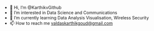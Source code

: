 - 👋 Hi, I’m @KarthikvGithub
- 👀 I’m interested in Data Science and Communications
- 🌱 I’m currently learning Data Analysis Visualisation, Wireless Security
- 📫 How to reach me valdaskarthikgoud@gmail.com

<!---
KarthikvGithub/KarthikvGithub is a ✨ special ✨ repository because its `README.md` (this file) appears on your GitHub profile.
You can click the Preview link to take a look at your changes.
--->
